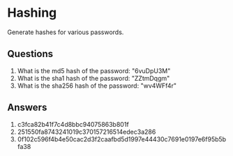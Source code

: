 # Hashing
Generate hashes for various passwords.

## Questions
1. What is the md5 hash of the password: "6vuDpU3M"
2. What is the sha1 hash of the password: "ZZtmDqgm"
3. What is the sha256 hash of the password: "wv4WFf4r"

## Answers
1. c3fca82b41f7c4d8bbc94075863b801f
2. 251550fa8743241019c370157216514edec3a286
3. 0f102c596f4b4e50cac2d3f2caafbd5d1997e44430c7691e0197e6f95b5bfa38
